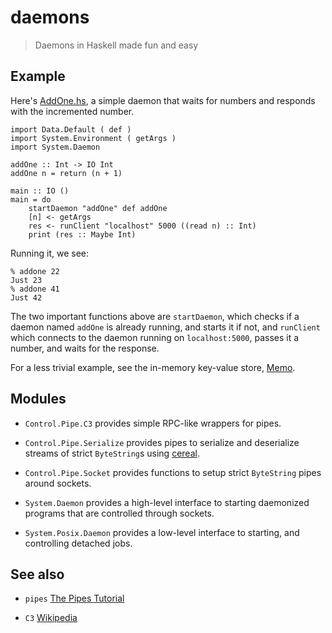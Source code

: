 daemons
=======

> Daemons in Haskell made fun and easy

Example
-------

Here's
[AddOne.hs](https://github.com/scvalex/daemons/blob/master/AddOne.hs),
a simple daemon that waits for numbers and responds with the
incremented number.

    import Data.Default ( def )
    import System.Environment ( getArgs )
    import System.Daemon

    addOne :: Int -> IO Int
    addOne n = return (n + 1)

    main :: IO ()
    main = do
        startDaemon "addOne" def addOne
        [n] <- getArgs
        res <- runClient "localhost" 5000 ((read n) :: Int)
        print (res :: Maybe Int)

Running it, we see:

    % addone 22
    Just 23
    % addone 41
    Just 42

The two important functions above are `startDaemon`, which checks if a
daemon named `addOne` is already running, and starts it if not, and
`runClient` which connects to the daemon running on `localhost:5000`,
passes it a number, and waits for the response.

For a less trivial example, see the in-memory key-value store,
[Memo](https://github.com/scvalex/daemons/blob/master/Memo.hs).

Modules
-------

 - `Control.Pipe.C3` provides simple RPC-like wrappers for pipes.

 - `Control.Pipe.Serialize` provides pipes to serialize and
   deserialize streams of strict `ByteString`s using
   [cereal](http://hackage.haskell.org/package/cereal).

 - `Control.Pipe.Socket` provides functions to setup strict
   `ByteString` pipes around sockets.

 - `System.Daemon` provides a high-level interface to starting
   daemonized programs that are controlled through sockets.

 - `System.Posix.Daemon` provides a low-level interface to starting,
   and controlling detached jobs.


See also
--------

 - `pipes` [The Pipes Tutorial](http://hackage.haskell.org/packages/archive/pipes/latest/doc/html/Control-Pipe-Tutorial.html)

 - `C3` [Wikipedia](https://en.wikipedia.org/wiki/Command,_control,_and_communications#Command.2C_control_and_communications)
